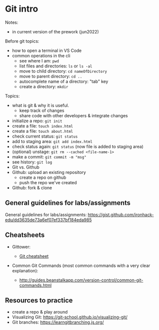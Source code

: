 

# Git intro

<!--- 

Status: draft

--->


Notes:
- in current version of the prework (jun2022)


Before git topics:
- how to open a terminal in VS Code
- common operations in the cli
  - see where I am: `pwd`
  - list files and directories: `ls` or `ls -al`
  - move to child directory: `cd nameOfDirectory`
  - move to parent directory: `cd ..`
  - autocomplete name of a directory: "tab" key
  - create a directory: `mkdir`



Topics:
- what is git & why it is useful.
  - keep track of changes
  - share code with other developers & integrate changes
- initialize a repo: `git init`
- create a file: `touch index.html`
- create a file: `touch about.html`
- check current status: `git status`
- add to staging area: `git add index.html`
- check status again: `git status` (now file is added to staging area)
- (optional) unstage: `git rm --cached <file-name-1>`
- make a commit: `git commit -m "msg"`
- see history: `git log`
- Git vs. Github
- Github: upload an existing repository
  - create a repo on github
  - push the repo we've created
- Github: fork & clone



## General guidelines for labs/assignments

General guidelines for labs/assignments:
https://gist.github.com/ironhack-edu/dd3635de73a6ef07ef337bf184eda985


## Cheatsheets


- Gittower:
  - [Git cheatsheet](./pdf/git-cheat-sheet-gittower.pdf)

- Common Git Commands (most common commands with a very clear explanation):
  - http://guides.beanstalkapp.com/version-control/common-git-commands.html

  
## Resources to practice
- create a repo & play around
- Visualizing Git: https://git-school.github.io/visualizing-git/
- Git branches: https://learngitbranching.js.org/




